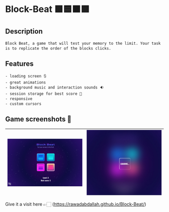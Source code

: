 # Block-Beat 🟩🟦🟧🟪

## Description

    Block Beat, a game that will test your memory to the limit. Your task is to replicate the order of the blocks clicks.

## Features

    - loading screen 🔃
    - great animations 
    - background music and interaction sounds 🔉
    - session storage for best score 👑
    - responsive 
    - custom cursors

## Game screenshots 👀

| ![Game Screenshot 1](./assets/images/screenshot%201.jpeg) |![Game Screenshot 2](./assets/images/screenshot%202.jpeg)  |
|--|--|

Give it a visit here 👉🏻 (https://rawadabdallah.github.io/Block-Beat/)
